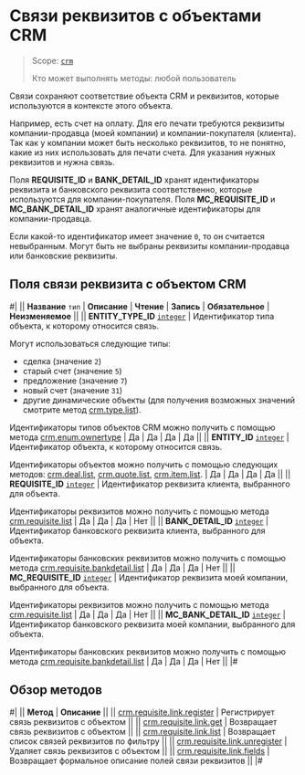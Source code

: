 # Связи реквизитов с объектами CRM

> Scope: [`crm`](../../../scopes/permissions.md)
>
> Кто может выполнять методы: любой пользователь

Связи сохраняют соответствие объекта CRM и реквизитов, которые используются в контексте этого объекта. 

Например, есть счет на оплату. Для его печати требуются реквизиты компании-продавца (моей компании) и компании-покупателя (клиента). Так как у компании может быть несколько реквизитов, то не понятно, какие из них использовать для печати счета. Для указания нужных реквизитов и нужна связь. 

Поля **REQUISITE_ID** и **BANK_DETAIL_ID** хранят идентификаторы реквизита и банковского реквизита соответственно, которые используются для компании-покупателя. Поля **MC_REQUISITE_ID** и **MC_BANK_DETAIL_ID** хранят аналогичные идентификаторы для компании-продавца. 

Если какой-то идентификатор имеет значение `0`, то он считается невыбранным. Могут быть не выбраны реквизиты компании-продавца или банковские реквизиты.

## Поля связи реквизита с объектом CRM

#|
|| **Название** 
`тип` | **Описание** | **Чтение** | **Запись** | **Обязательное** | **Неизменяемое** ||
|| **ENTITY_TYPE_ID**
[`integer`](../../../data-types.md) | Идентификатор типа объекта, к которому относится связь.

Могут использоваться следующие типы:
- сделка (значение `2`)
- старый счет (значение `5`)
- предложение (значение `7`)
- новый счет (значение `31`)
- другие динамические объекты (для получения возможных значений смотрите метод [crm.type.list](../../universal/user-defined-object-types/crm-type-list.md)).

Идентификаторы типов объектов CRM можно получить с помощью метода [crm.enum.ownertype](../../auxiliary/enum/crm-enum-owner-type.md) | Да | Да | Да | Да ||
|| **ENTITY_ID**
[`integer`](../../../data-types.md) | Идентификатор объекта, к которому относится связь. 

Идентификаторы объектов можно получить с помощью следующих методов: [crm.deal.list](../../deals/crm-deal-list.md), [crm.quote.list](../../quote/crm-quote-list.md), [crm.item.list](../../universal/crm-item-list.md). | Да | Да | Да | Да ||
|| **REQUISITE_ID**
[`integer`](../../../data-types.md) | Идентификатор реквизита клиента, выбранного для объекта. 

Идентификаторы реквизитов можно получить с помощью метода [crm.requisite.list](../universal/crm-requisite-list.md) | Да | Да | Да | Нет ||
|| **BANK_DETAIL_ID**
[`integer`](../../../data-types.md) | Идентификатор банковского реквизита клиента, выбранного для объекта. 

Идентификаторы банковских реквизитов можно получить с помощью метода [crm.requisite.bankdetail.list](../bank-detail/crm-requisite-bank-detail-list.md) | Да | Да | Да | Нет ||
|| **MC_REQUISITE_ID**
[`integer`](../../../data-types.md) | Идентификатор реквизита моей компании, выбранного для объекта. 

Идентификаторы реквизитов можно получить с помощью метода [crm.requisite.list](../universal/crm-requisite-list.md) | Да | Да | Да | Нет ||
|| **MC_BANK_DETAIL_ID**
[`integer`](../../../data-types.md) | Идентификатор банковского реквизита моей компании, выбранного для объекта. 

Идентификаторы банковских реквизитов можно получить с помощью метода [crm.requisite.bankdetail.list](../bank-detail/crm-requisite-bank-detail-list.md) | Да | Да | Да | Нет ||
|#

## Обзор методов

#|
|| **Метод** | **Описание** ||
|| [crm.requisite.link.register](./crm-requisite-link-register.md) | Регистрирует связь реквизитов с объектом ||
|| [crm.requisite.link.get](./crm-requisite-link-get.md) | Возвращает связь реквизитов с объектом ||
|| [crm.requisite.link.list](./crm-requisite-link-list.md) | Возвращает список связей реквизитов по фильтру ||
|| [crm.requisite.link.unregister](./crm-requisite-link-unregister.md) | Удаляет связь реквизитов с объектом ||
|| [crm.requisite.link.fields](./crm-requisite-link-fields.md) | Возвращает формальное описание полей связи реквизитов ||
|#
